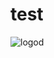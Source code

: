 # test

![logod](https://user-images.githubusercontent.com/59466195/226766015-a9fe6db9-2182-4a45-a30b-5c4f286037fb.png)
